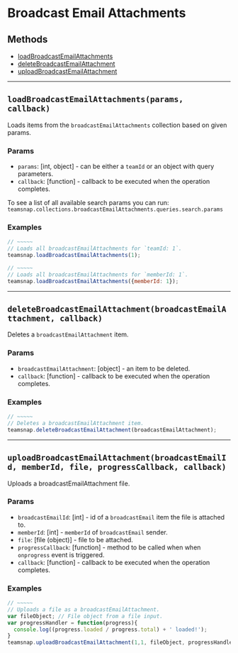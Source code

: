 # Broadcast Email Attachments

## Methods

- [loadBroadcastEmailAttachments](#loadBroadcastEmailAttachments)
- [deleteBroadcastEmailAttachment](#deleteBroadcastEmailAttachment)
- [uploadBroadcastEmailAttachment](#uploadBroadcastEmailAttachment)


---
<a id="loadBroadcastEmailAttachments"></a>
## `loadBroadcastEmailAttachments(params, callback)`
Loads items from the `broadcastEmailAttachments` collection based on given params.

### Params
* `params`: [int, object] - can be either a `teamId` or an object with query parameters.
* `callback`: [function] - callback to be executed when the operation completes.

To see a list of all available search params you can run:
`teamsnap.collections.broadcastEmailAttachments.queries.search.params`

### Examples
```javascript
// ~~~~~
// Loads all broadcastEmailAttachments for `teamId: 1`.
teamsnap.loadBroadcastEmailAttachments(1);

// ~~~~~
// Loads all broadcastEmailAttachments for `memberId: 1`.
teamsnap.loadBroadcastEmailAttachments({memberId: 1});
```


---


<a id="deleteBroadcastEmailAttachment"></a>
## `deleteBroadcastEmailAttachment(broadcastEmailAttachment, callback)`
Deletes a `broadcastEmailAttachment` item.

### Params
* `broadcastEmailAttachment`: [object] - an item to be deleted.
* `callback`: [function] - callback to be executed when the operation completes.

### Examples
```javascript
// ~~~~~
// Deletes a broadcastEmailAttachment item.
teamsnap.deleteBroadcastEmailAttachment(broadcastEmailAttachment);
```


---


<a id="uploadBroadcastEmailAttachment"></a>
## `uploadBroadcastEmailAttachment(broadcastEmailId, memberId, file, progressCallback, callback)`
Uploads a broadcastEmailAttachment file.

### Params
* `broadcastEmailId`: [int] - id of a `broadcastEmail` item the file is attached to.
* `memberId`: [int] - `memberId` of `broadcastEmail` sender.
* `file`: [file (object)] - file to be attached.
* `progressCallback`: [function] - method to be called when when `onprogress` event is triggered.
* `callback`: [function] - callback to be executed when the operation completes.

### Examples
```javascript
// ~~~~~
// Uploads a file as a broadcastEmailAttachment.
var fileObject; // File object from a file input.
var progressHandler = function(progress){
  console.log((progress.loaded / progress.total) + ' loaded!');
}
teamsnap.uploadBroadcastEmailAttachment(1,1, fileObject, progressHandler);
```
